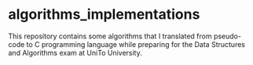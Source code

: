 # algorithms_implementations
This repository contains some algorithms that I translated from pseudo-code to C programming language while preparing for the Data Structures and Algorithms exam at UniTo University.
